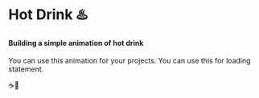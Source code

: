 # Hot Drink ♨️

#### Building a simple animation of hot drink

You can use this animation for your projects. You can use this for loading statement.

☕🍳